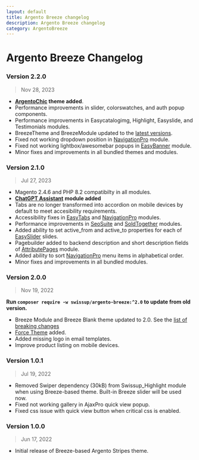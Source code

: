 ```yaml
---
layout: default
title: Argento Breeze changelog
description: Argento Breeze changelog
category: ArgentoBreeze
---
```


# Argento Breeze Changelog

### Version 2.2.0

> Nov 28, 2023

 -  **[ArgentoChic](/m2/argento-breeze/chic/) theme added**.
 -  Performance improvements in slider, colorswatches, and auth popup components.
 -  Performance improvements in Easycatalogimg, Highlight, Easyslide, and Testimonials modules.
 -  BreezeTheme and BreezeModule updated to the [latest versions](https://breezefront.com).
 -  Fixed not working dropdown position in [NavigationPro](/m2/extensions/navigationpro/) module.
 -  Fixed not working lightbox/awesomebar popups in [EasyBanner](/m2/extensions/easybanner/) module.
 -  Minor fixes and improvements in all bundled themes and modules.

### Version 2.1.0

> Jul 27, 2023

 -  Magento 2.4.6 and PHP 8.2 compatibilty in all modules.
 -  [**ChatGPT Assistant**](/m2/extensions/chat-gpt-assistant/) **module added**
 -  Tabs are no longer transformed into accordion on mobile devices by default
    to meet accesibility requirements.
 -  Accessibility fixes in [EasyTabs](/m2/extensions/easytabs/) and
    [NavigationPro](/m2/extensions/navigationpro/) modules.
 -  Performance improvements in [SeoSuite](/m2/extensions/seo-suite/) and
    [SoldTogether](/m2/extensions/soldtogether/) modules.
 -  Added ability to set active_from and active_to properties for each of
    [EasySlider](/m2/extensions/easyslider/) slides.
 -  Pagebuilder added to backend description and short description fields of
    [AttributePages](/m2/extensions/attributepages/) module.
 -  Added ability to sort [NavigationPro](/m2/extensions/navigationpro/) menu
    items in alphabetical order.
 -  Minor fixes and improvements in all bundled modules.

### Version 2.0.0

> Nov 19, 2022

**Run `composer require -w swissup/argento-breeze:^2.0` to update from old version.**

 -  Breeze Module and Breeze Blank theme updated to 2.0. See the 
    [list of breaking changes](https://breezefront.com/upgrade#breaking-changes)
 -  [Force Theme](/m2/argento-breeze/force/) added.
 -  Added missing logo in email templates.
 -  Improve product listing on mobile devices.

### Version 1.0.1

> Jul 19, 2022

 -  Removed Swiper dependency (30kB) from Swissup_Highlight module when using
    Breeze-based theme. Built-in Breeze slider will be used now.
 -  Fixed not working gallery in AjaxPro quick view popup.
 -  Fixed css issue with quick view button when critical css is enabled.

### Version 1.0.0

> Jun 17, 2022

 -  Initial release of Breeze-based Argento Stripes theme.
